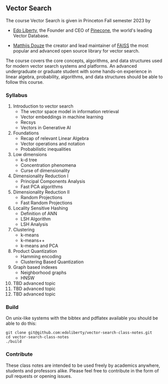 ## Vector Search
The course Vector Search is given in Princeton Fall semester 2023 by

* [Edo Liberty](https://scholar.google.com/citations?user=QHS_pZAAAAAJ&hl=en), the Founder and CEO of [Pinecone](www.pinecone.io), the world's leading Vector Database.

* [Matthijs Douze](https://scholar.google.com/citations?user=0eFZtREAAAAJ&hl=en]) the creator and lead maintainer of [FAISS](https://github.com/facebookresearch/faiss) the most popular and advanced open source library for vector search.


The course covers the core concepts, algorithms, and data structures used for modern vector search systems and platforms. An advanced undergraduate or graduate student with some hands-on experience in linear algebra, probability, algorithms, and data structures should be able to follow this course.


### Syllabus

1. Introduction to vector search
	* The vector space model in information retrieval
	* Vector embeddings in machine learning
	* Recsys
	* Vectors in Generative AI
1. Foundations
	* Recap of relevant Linear Algebra
	* Vector operations and notation
	* Probabilistic inequalities
1. Low dimensions
	* k-d tree
	* Concentration phenomena
	* Curse of dimensionality
1. Dimensionality Reduction I
	* Principal Components Analysis 
	* Fast PCA algorithms 
1. Dimensionality Reduction II
	* Random Projections
	* Fast Random Projections
1. Locality Sensitive Hashing
	* Definition of ANN
	* LSH Algorithm
	* LSH Analysis
1. Clustering
	* k-means
	* k-means++
	* k-means and PCA
1. Product Quantization
	* Hamming encoding
	* Clustering Based Quantization  
1. Graph based indexes
	* Neighborhood graphs
	* HNSW
1. TBD advanced topic
1. TBD advanced topic
1. TBD advanced topic 








### Build

On unix-like systems with the bibtex and pdflatex available you should be able to do this:


```
git clone git@github.com:edoliberty/vector-search-class-notes.git
cd vector-search-class-notes
./build
```



### Contribute

These class notes are intended to be used freely by academics anywhere, students and professors alike. Please feel free to contribute in the form of pull requests or opening issues.